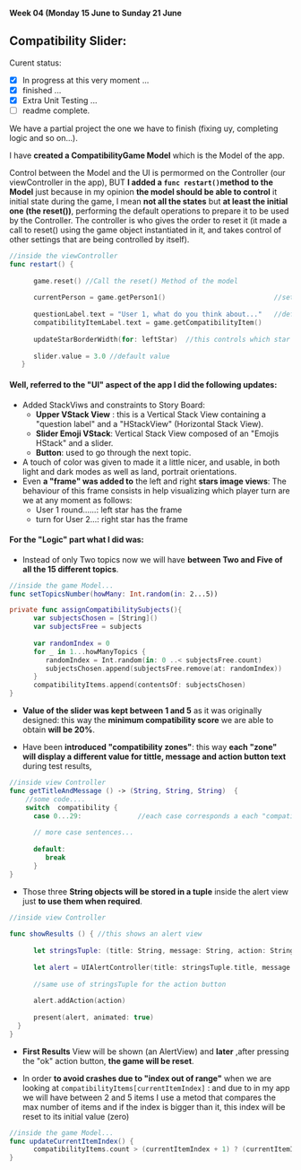 **Week 04 (Monday 15 June to Sunday 21 June**  

## Compatibility Slider: 
Curent status:
  - [x] In progress at this very moment ...
  - [x] finished ...
  - [x] Extra Unit Testing ...
  - [ ] readme complete.  

We have a partial project the one we have to finish (fixing uy, completing logic and so on...).

I have **created a CompatibilityGame Model** which is the Model of the app.  

Control between the Model and the UI is permormed on the Controller (our viewController in the app), BUT **I added a `func restart()`method to the Model** just because in my opinion **the model should be able to control** it initial state during the game, I mean **not all the states** but **at least the initial one (the reset())**, performing the default operations to prepare it to be used by the Controller. The controller is who gives the order to reset it (it made a call to reset() using the game object instantiated in it, and takes control of other settings that are being controlled by itself).
```Swift
//inside the viewController
func restart() {
      
      game.reset() //Call the reset() Method of the model
   
      currentPerson = game.getPerson1()                           //sets currentPerson to person1
      
      questionLabel.text = "User 1, what do you think about..."   //default message
      compatibilityItemLabel.text = game.getCompatibilityItem()
      
      updateStarBorderWidth(for: leftStar)  //this controls which star is taking the "frame" (left start means user 1)
      
      slider.value = 3.0 //default value
   }

```

#### Well, referred to the **"UI"** aspect of the app I did the following updates:
- Added StackViws and constraints to Story Board:
  - **Upper VStack View** : this is a Vertical Stack View containing a "question label" and a "HStackView" (Horizontal Stack View).
  - **Slider Emoji VStack**: Vertical Stack View composed of an "Emojis HStack" and a slider.
  - **Button**: used to go through the next topic.
 - A touch of color was given to made it a little nicer, and usable, in both light and dark modes as well as land, portrait orientations.
 - Even **a "frame" was added to** the left and right **stars image views**: The behaviour of this frame consists in help visualizing which player turn are we at any moment as follows:
   - User 1 round......: left star has the frame
   - turn for User 2...: right star has the frame

#### For the **"Logic"** part what I did was:  
- Instead of only Two topics now we will have **between Two and Five of all the 15 different topics**.
```Swift
//inside the game Model...
func setTopicsNumber(howMany: Int.random(in: 2...5))

private func assignCompatibilitySubjects(){
      var subjectsChosen = [String]()
      var subjectsFree = subjects
      
      var randomIndex = 0
      for _ in 1...howManyTopics {
         randomIndex = Int.random(in: 0 ..< subjectsFree.count)
         subjectsChosen.append(subjectsFree.remove(at: randomIndex))
      }
      compatibilityItems.append(contentsOf: subjectsChosen)
}
```
- **Value of the slider was kept between 1 and 5** as it was originally designed: this way the **minimum compatibility score** we are able to obtain **will be 20%**.


- Have been **introduced "compatibility zones"**: this way **each "zone" will display a different value for tittle, message and action button text** during test results, 

```Swift
//inside view Controller
func getTitleAndMessage () -> (String, String, String)  {
    //some code....
    switch  compatibility { 
      case 0...29:              //each case corresponds a each "compatibility zone"
      
      // more case sentences...
      
      default:
         break
      }
}
```

- Those three  **String objects will be stored in a tuple** inside the alert view just **to use them when required**.
```Swift
//inside view Controller
  
func showResults () { //this shows an alert view
   
      let stringsTuple: (title: String, message: String, action: String) = getTitleAndMessage()
      
      let alert = UIAlertController(title: stringsTuple.title, message: stringsTuple.message, preferredStyle: .alert)
     
      //same use of stringsTuple for the action button
      
      alert.addAction(action)
      
      present(alert, animated: true)
  }
}

```
- **First Results** View will be shown (an AlertView) and **later** ,after pressing the "ok" action button, **the game will be reset**.  


- In order **to avoid crashes due to "index out of range"** when we are looking at `compatibilityItems[currentItemIndex]` : and due to in my app we will have between 2 and 5 items
I use a metod that compares the max number of items and if the index is bigger than it, this index will be reset to its initial value (zero) 
```Swift 
//inside the game Model...
func updateCurrentItemIndex() {
      compatibilityItems.count > (currentItemIndex + 1) ? (currentItemIndex += 1) : resetCurrentItemIndex()
}
```

  

